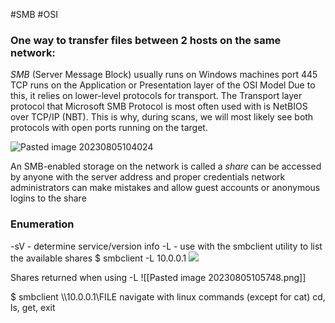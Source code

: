 #SMB #OSI 
### One way to transfer files between 2 hosts on the same network:
*SMB* (Server Message Block)
	usually runs on Windows machines
	port 445 TCP
	runs on the Application or Presentation layer of the OSI Model
	Due to this, it relies on lower-level protocols for transport. 
		The Transport layer protocol that Microsoft SMB Protocol is most often used with is NetBIOS over TCP/IP (NBT). 
		This is why, during scans, we will most likely see both protocols with open ports running on the target.

![Pasted image 20230805104024](https://github.com/Meowdypi/Starting-Point---Tier-0/assets/122643833/0cee8b02-2c64-4b96-bba5-b4faff95f33c)

An SMB-enabled storage on the network is called a *share*
	can be accessed by anyone with the server address and proper credentials
	network administrators can make mistakes and allow guest accounts or anonymous logins to the share

### Enumeration
-sV - determine service/version info
-L - use with the smbclient utility to list the available shares
	$ smbclient -L 10.0.0.1
![](../../zzImages/Pasted%20image%2020230914165134.png)


Shares returned when using -L
![[Pasted image 20230805105748.png]]

$ smbclient \\\\10.0.0.1\\FILE
	navigate with linux commands (except for cat)
		cd, ls, get, exit

